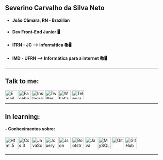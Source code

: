 ## Severino Carvalho da Silva Neto 
 - #### João Câmara, RN - Brazilian
 - #### Dev Front-End Junior 🖥️
 - #### IFRN - JC --> Informática 📚🖥️
 - #### IMD - UFRN --> Informática para a internet 📚🖥️
----------

## Talk to me: 
  <a href = "https://mail.google.com/mail/u/0/#inbox?compose=GTvVlcSPFdLTCxLrrpLvlwhLtrVBvzmKNtKdpCGDPFSdWrbLwtzhNSzLbCJVwWQmfpNjrPnWLqxfh" target="_blank"><img align="center" alt="Email - Neto" height = "30" width = "40" src = "https://simpleicons.org/icons/gmail.svg"></img></a>
  <a href = "https://www.facebook.com/Netollyno/" target="_blank"><img align="center" alt="Facebook - Neto" height = "30" width = "40" src = "https://simpleicons.org/icons/facebook.svg"></img></a>
  <a href = "https://www.instagram.com/oh_netin/" target="_blank"><img align="center" alt="Instagram - Neto" height = "30" width = "40" src = "https://simpleicons.org/icons/instagram.svg"></img></a>
  <a href = "https://twitter.com/netollyno" target="_blank"><img align="center" alt="Twitter - Neto" height = "30" width = "40" src = "https://simpleicons.org/icons/twitter.svg"></img></a>
  <a href = "https://api.whatsapp.com/send?phone=5584994650540&text=Hi%20there" target="_blank"><img align="center" alt="What'sApp - Neto" height = "30" width = "40" src = "https://simpleicons.org/icons/whatsapp.svg"></img></a>
  <a href = "https://t.me/oh_netin" target="_blank"><img align="center" alt="Telegram - Neto" height = "30" width = "40" src = "https://simpleicons.org/icons/telegram.svg"></img></a>
<hr/>

## In learning:
 #### - Conhecimentos sobre:
<img src= "https://simpleicons.org/icons/html5.svg" title="Html 5" heigth = "40" width="40"></img>
<img src= "https://simpleicons.org/icons/css3.svg" title="Css 3" heigth = "40" width="40"></img>
<img src= "https://simpleicons.org/icons/javascript.svg" title="JavaScript" heigth = "40" width="40"></img>
<img src= "https://simpleicons.org/icons/jquery.svg" title="Jquery" heigth = "40" width="40"></img>
<img src= "https://simpleicons.org/icons/json.svg" title="Json" heigth = "40" width="40"></img>
<img src= "https://simpleicons.org/icons/bootstrap.svg" title="Bootstrap" heigth = "40" width="40"></img>
<img src= "https://simpleicons.org/icons/java.svg" title="Java" heigth = "40" width="40"></img>
<img src= "https://simpleicons.org/icons/mysql.svg" title="MySQL" heigth = "40" width="40"></img>
<img src = "https://simpleicons.org/icons/git.svg" title="Git" height = "40" width = "40" ></img>
<img src = "https://simpleicons.org/icons/github.svg" title="GitHub" height = "40" width = "40" ></img>
<hr/>  
